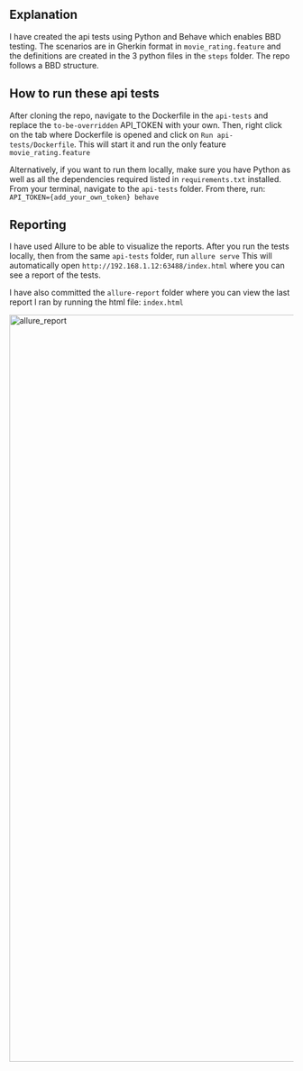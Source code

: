 ## Explanation

I have created the api tests using Python and Behave which enables BBD testing.
The scenarios are in Gherkin format in `movie_rating.feature` and the definitions are created in the
3 python files in the `steps` folder. The repo follows a BBD structure.

## How to run these api tests

After cloning the repo, navigate to the Dockerfile in the `api-tests` and replace the `to-be-overridden` API_TOKEN with your own.
Then, right click on the tab where Dockerfile is opened and click on `Run api-tests/Dockerfile`.
This will start it and run the only feature `movie_rating.feature`

Alternatively, if you want to run them locally, make sure you have Python as well as all the dependencies required listed in `requirements.txt` installed.
From your terminal, navigate to the `api-tests` folder.
From there, run: `API_TOKEN={add_your_own_token} behave`

## Reporting

I have used Allure to be able to visualize the reports.
After you run the tests locally, then from the same `api-tests` folder, run `allure serve`
This will automatically open `http://192.168.1.12:63488/index.html` where you can see a report of the tests.

I have also committed the `allure-report` folder where you can view the last report I ran by running the html file: `index.html`

<img width="1326" alt="allure_report" src="https://github.com/maarmero/bynder-tests/assets/174628528/335ee40c-c4af-4e2f-8fb5-be6653d040e3">
